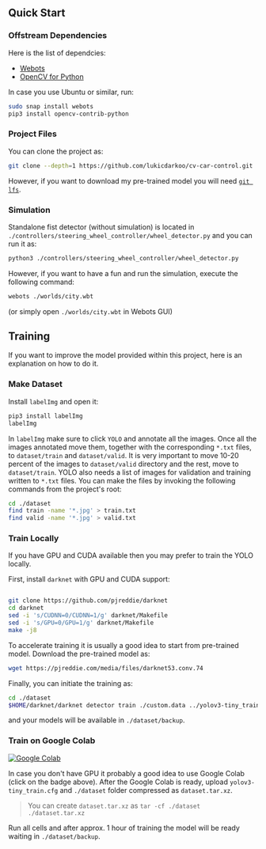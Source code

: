 
## Quick Start

### Offstream Dependencies
Here is the list of dependcies:
- [Webots](https://www.cyberbotics.com/)
- [OpenCV for Python](https://pypi.org/project/opencv-python/)

In case you use Ubuntu or similar, run:
```bash
sudo snap install webots
pip3 install opencv-contrib-python
```

### Project Files
You can clone the project as:
```bash
git clone --depth=1 https://github.com/lukicdarkoo/cv-car-control.git
```
However, if you want to download my pre-trained model you will need [`git lfs`](https://git-lfs.github.com/).

### Simulation
Standalone fist detector (without simulation) is located in `./controllers/steering_wheel_controller/wheel_detector.py` and you can run it as:
```bash
python3 ./controllers/steering_wheel_controller/wheel_detector.py
```

However, if you want to have a fun and run the simulation, execute the following command:
```bash
webots ./worlds/city.wbt
```
(or simply open `./worlds/city.wbt` in Webots GUI)

## Training

If you want to improve the model provided within this project, here is an explanation on how to do it.

### Make Dataset
Install `labelImg` and open it:
```bash
pip3 install labelImg
labelImg
```

In `labelImg` make sure to click `YOLO` and annotate all the images.
Once all the images annotated move them, together with the corresponding `*.txt` files, to `dataset/train` and `dataset/valid`.
It is very important to move 10-20 percent of the images to `dataset/valid` directory and the rest, move to `dataset/train`.
YOLO also needs a list of images for validation and training written to `*.txt` files.
You can make the files by invoking the following commands from the project's root:
```bash
cd ./dataset
find train -name '*.jpg' > train.txt
find valid -name '*.jpg' > valid.txt
```

### Train Locally

If you have GPU and CUDA available then you may prefer to train the YOLO locally.

First, install `darknet` with GPU and CUDA support:
```bash

git clone https://github.com/pjreddie/darknet
cd darknet
sed -i 's/CUDNN=0/CUDNN=1/g' darknet/Makefile
sed -i 's/GPU=0/GPU=1/g' darknet/Makefile
make -j8
```

To accelerate training it is usually a good idea to start from pre-trained model.
Download the pre-trained model as:
```bash
wget https://pjreddie.com/media/files/darknet53.conv.74
```

Finally, you can initiate the training as:
```bash
cd ./dataset
$HOME/darknet/darknet detector train ./custom.data ../yolov3-tiny_train.cfg ../darknet53.conv.74 
```
and your models will be available in `./dataset/backup`.

### Train on Google Colab

[![Google Colab](https://colab.research.google.com/assets/colab-badge.svg)](https://colab.research.google.com/github/lukicdarkoo/cv-car-control/blob/master/TrainYOLOFistDetector.ipynb)  

In case you don't have GPU it probably a good idea to use Google Colab (click on the badge above).
After the Google Colab is ready, upload `yolov3-tiny_train.cfg` and `./dataset` folder compressed as `dataset.tar.xz`.

> You can create `dataset.tar.xz` as `tar -cf ./dataset ./dataset.tar.xz`

Run all cells and after approx. 1 hour of training the model will be ready waiting in `./dataset/backup`.
